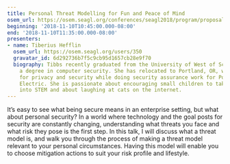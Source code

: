 ```yaml
---
title: Personal Threat Modelling for Fun and Peace of Mind
osem_url: https://osem.seagl.org/conferences/seagl2018/program/proposals/564
beginning: '2018-11-10T10:45:00.000-08:00'
end: '2018-11-10T11:35:00.000-08:00'
presenters:
- name: Tiberius Hefflin
  osem_url: https://osem.seagl.org/users/350
  gravatar_id: 6d292736b7f5c9cb95d1657cb28e9f70
  biography: Tibbs recently graduated from the University of West of Scotland with
    a degree in computer security. She has relocated to Portland, OR, where she evangelizes
    for privacy and security while doing security assurance work for Portland General
    Electric. She is passionate about encouraging small children to take the plunge
    into STEM and about laughing at cats on the internet.
---
```


It’s easy to see what being secure means in an enterprise setting, but what about personal security? In a world where technology and the goal posts for security are constantly changing, understanding what threats you face and what risk they pose is the first step. In this talk, I will discuss what a threat model is, and walk you through the process of making a threat model relevant to your personal circumstances. Having this model will enable you to choose mitigation actions to suit your risk profile and lifestyle.
